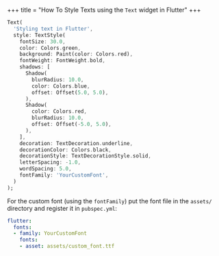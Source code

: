 +++
title = "How To Style Texts using the `Text` widget in Flutter"
+++


```dart
Text(
  'Styling text in Flutter',
  style: TextStyle(
    fontSize: 30.0,
    color: Colors.green,
    background: Paint(color: Colors.red),
    fontWeight: FontWeight.bold,
    shadows: [
      Shadow(
        blurRadius: 10.0,
        color: Colors.blue,
        offset: Offset(5.0, 5.0),
      ),
      Shadow(
        color: Colors.red,
        blurRadius: 10.0,
        offset: Offset(-5.0, 5.0),
      ),
    ],
    decoration: TextDecoration.underline,
    decorationColor: Colors.black,
    decorationStyle: TextDecorationStyle.solid,
    letterSpacing: -1.0,
    wordSpacing: 5.0,
    fontFamily: 'YourCustomFont',
  )
);
```
For the custom font (using the `fontFamily`) put the font file in the `assets/` directory and register it in `pubspec.yml`:

```yaml
flutter:
  fonts:
  - family: YourCustomFont
    fonts:
    - asset: assets/custom_font.ttf
```

